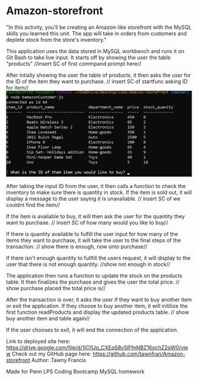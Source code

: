 # Amazon-storefront

"In this activity, you'll be creating an Amazon-like storefront with the MySQL skills you learned this unit. The app will take in orders from customers and deplete stock from the store's inventory."

This application uses the data stored in MySQL workbench and runs it on Git Bash to take live input. 
It starts off by showing the user the table "products" 
//insert SC of first commpand prompt here// 

After intially showing the user the table of products, it then asks the user for the ID of the item they want to purchase. 
// insert SC of startfunc asking ID for item//
![Step 1](assets/step1.png)

After taking the input ID from the user, it then calls a function to check the inventory to make sure there is quantity in stock. If the item is sold out, it will display a message to the user saying it is unavailable.
// insert SC of we couldnt find the item//

If the item is available to buy, it will then ask the user for the quantity they want to purchase. 
// insert SC of how many would you like to buy//

If there is quantity available to fulfill the user input for how many of the items they want to purchase, it will take the user to the final steps of the transaction. 
// show there is enough, now onto purchase//

If there isn't enough quantity to fullfill the users request, it will display to the user that there is not enough quantity.
//show not enough in stock//

The application then runs a function to update the stock on the products table. It then finalizes the purchase and gives the user the total price. 
// show purchase placed the total price is//

After the transaction is over, it asks the user if they want to buy another item or exit the application. If they choose to buy another item, it will initilize the first function readProducts and display the updated products table.
// show buy another item and table again//

If the user chooses to exit, it will end the connection of the application. 

Link to deployed site here: https://drive.google.com/file/d/1jCl1Jq_CXEqS8v5lFfnNBZ16ochZ2qW0/view
Check out my GitHub page here: https://github.com/tawnfran/Amazon-storefront
Author: Tawny Francis

Made for Penn LPS Coding Bootcamp MySQL homework


